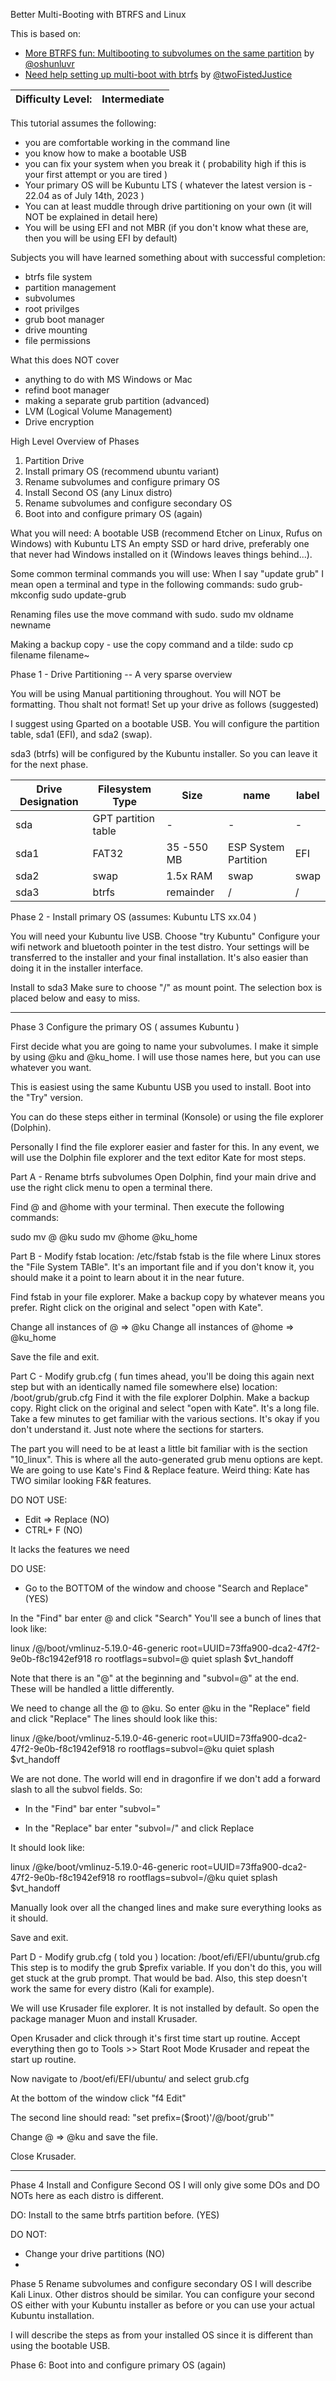 Better Multi-Booting with BTRFS and Linux

This is based on:
- [More BTRFS fun: Multibooting to subvolumes on the same partition](https://www.kubuntuforums.net/forum/general/miscellaneous/btrfs/54261-more-btrfs-fun-multibooting-to-subvolumes-on-the-same-partition?highlight=multibooting+btrfs) by [@oshunluvr](https://www.kubuntuforums.net/member/35692-oshunluvr)
- [Need help setting up multi-boot with btrfs](https://www.kubuntuforums.net/forum/general/kubuntu-catchall/671909-solved-need-help-setting-up-multi-boot-with-btrfs) by [@twoFistedJustice](https://www.kubuntuforums.net/member/32889-twofistedjustice)


| Difficulty Level: | Intermediate
|----- | -----|


This tutorial assumes the following:
- you are comfortable working in the command line
- you know how to make a bootable USB
- you can fix your system when you break it ( probability high if this is your first attempt or you are tired )
- Your primary OS will be Kubuntu LTS ( whatever the latest version is - 22.04 as of July 14th, 2023 )
- You can at least muddle through drive partitioning on your own (it will NOT be explained in detail here)
- You will be using EFI and not MBR (if you don't know what these are, then you will be using EFI by default)

Subjects you will have learned something about with successful completion:
- btrfs file system
- partition management
- subvolumes
- root privilges
- grub boot manager
- drive mounting
- file permissions

What this does NOT cover
- anything to do with MS Windows or Mac
- refind boot manager
- making a separate grub partition (advanced)
- LVM (Logical Volume Management)
- Drive encryption

High Level Overview of Phases
1. Partition Drive
2. Install primary OS (recommend ubuntu variant)
3. Rename subvolumes and configure primary OS
4. Install Second OS (any Linux distro)
5. Rename subvolumes and configure secondary OS
6. Boot into and configure primary OS (again)

What you will need:
A bootable USB (recommend Etcher on Linux,  Rufus on Windows) with Kubuntu LTS
An empty SSD or hard drive, preferably one that never had Windows installed on it (Windows leaves things behind...).


Some common terminal commands you will use:
When I say "update grub" I mean open a terminal and type in the following commands:
sudo grub-mkconfig
sudo update-grub

Renaming files use the move command with sudo.
sudo mv oldname newname

Making a backup copy - use the copy command and a tilde:
sudo cp filename filename~


Phase 1 - Drive Partitioning -- A very sparse overview

You will be using Manual partitioning throughout. You will NOT be formatting. Thou shalt not format!
Set up your drive as follows (suggested)

I suggest using Gparted on a bootable USB. You will configure the partition table, sda1 (EFI), and sda2 (swap).

sda3 (btrfs) will be configured by the Kubuntu installer. So you can leave it for the next phase.


| Drive Designation | Filesystem Type | Size | name | label |  
|------------------ | ----------------|-----| ------|----- | 
| sda  | GPT partition table | - | - | - | 
| sda1 | FAT32 | 35 -550 MB | ESP System Partition | EFI
| sda2 | swap | 1.5x RAM | swap | swap 
| sda3 | btrfs | remainder | / | /


Phase 2 - Install primary OS (assumes: Kubuntu LTS xx.04 )

You will need your Kubuntu live USB. Choose "try Kubuntu"
Configure your wifi network and bluetooth pointer in the test distro. Your settings will be transferred to the installer and your final installation. It's also easier than doing it in the installer interface.

Install to sda3
Make sure to choose "/" as mount point. The selection box is placed below and easy to miss.

___________________________________________
Phase 3 Configure the primary OS ( assumes Kubuntu )

First decide what you are going to name your subvolumes. I make it simple by using @ku and @ku_home. I will use those names here, but you can use whatever you want. 

This is easiest using the same Kubuntu USB you used to install. Boot into the "Try" version.

You can do these steps either in terminal (Konsole) or using the file explorer (Dolphin).

Personally I find the file explorer easier and faster for this. In any event, we will use the Dolphin file explorer and the text editor Kate for most steps.


Part A - Rename btrfs subvolumes
Open Dolphin, find your main drive and use the right click menu to open a terminal there.

Find @ and @home with your terminal. Then execute the following commands:

sudo mv @ @ku 
sudo mv @home @ku_home 



Part B - Modify fstab
location: /etc/fstab
fstab is the file where Linux stores the "File System TABle". It's an important file and if you don't know it, you should make it a point to learn about it in the near future.

Find fstab in your file explorer. Make a backup copy by whatever means you prefer. Right click on the original and select "open with Kate".

Change all instances of @ => @ku
Change all instances of @home => @ku_home

Save the file and exit.



Part C - Modify grub.cfg ( fun times ahead, you'll be doing this again next step but with an identically named file somewhere else)
location: /boot/grub/grub.cfg
Find it with the file explorer Dolphin. Make a backup copy. Right click on the original and select "open with Kate".
It's a long file. Take a few minutes to get familiar with the various sections. It's okay if you don't understand it. Just note where the sections for starters.

The part you will need to be at least a little bit familiar with is the section "10_linux". This is where all the auto-generated grub menu options are kept.
We are going to use Kate's Find & Replace feature. Weird thing: Kate has TWO similar looking F&R features.

DO NOT USE:  
 - Edit => Replace (NO)
 - CTRL+ F  (NO)

It lacks the features we need

DO USE: 
- Go to the BOTTOM of the window and choose "Search and Replace" (YES)

In the "Find" bar enter @ and click "Search"
You'll see a bunch of lines that look like:

linux	/@/boot/vmlinuz-5.19.0-46-generic root=UUID=73ffa900-dca2-47f2-9e0b-f8c1942ef918 ro rootflags=subvol=@  quiet splash $vt_handoff

Note that there is an "@" at the beginning and "subvol=@" at the end. These will be handled a little differently.

We need to change all the @ to @ku. So enter @ku in the "Replace" field and click "Replace"
The lines should look like this:

linux	/@ke/boot/vmlinuz-5.19.0-46-generic root=UUID=73ffa900-dca2-47f2-9e0b-f8c1942ef918 ro rootflags=subvol=@ku  quiet splash $vt_handoff

We are not done. The world will end in dragonfire if we don't add a forward slash to all the subvol fields. So:

- In the "Find" bar enter "subvol="

- In the "Replace" bar enter "subvol=/" and click Replace

It should look like:

linux	/@ke/boot/vmlinuz-5.19.0-46-generic root=UUID=73ffa900-dca2-47f2-9e0b-f8c1942ef918 ro rootflags=subvol=/@ku  quiet splash $vt_handoff

Manually look over all the changed lines and make sure everything looks as it should.

Save and exit.



Part D - Modify grub.cfg ( told you )
location: /boot/efi/EFI/ubuntu/grub.cfg
This step is to modify the grub $prefix variable. If you don't do this, you will get stuck at the grub prompt. That would be bad. Also, this step doesn't work the same for every distro (Kali for example). 

We will use Krusader file explorer. It is not installed by default. So open the package manager Muon and install Krusader.

Open Krusader and click through it's first time start up routine. Accept everything then go to Tools >> Start Root Mode Krusader and repeat the start up routine.

Now navigate to /boot/efi/EFI/ubuntu/ and select grub.cfg

At the bottom of the window click "f4 Edit"

The second line should read:
"set prefix=($root)'/@/boot/grub'"

Change @ => @ku and save the file. 

Close Krusader.


___________________________________________

Phase 4 Install and Configure Second OS
I will only give some DOs and DO NOTs here as each distro is different.

DO: Install to the same btrfs partition before. (YES)

DO NOT:

- Change your drive partitions (NO)
- 




Phase 5 Rename subvolumes and configure secondary OS
I will describe Kali Linux. Other distros should be similar.
You can configure your second OS either with your Kubuntu installer as before or you can use your actual Kubuntu installation.

I will describe the steps as from your installed OS since it is different than using the bootable USB.

Phase 6: Boot into and configure primary OS (again)











